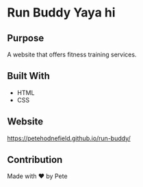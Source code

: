 # Run Buddy Yaya hi

## Purpose
A website that offers fitness training services.

## Built With
* HTML
* CSS

## Website
https://petehodnefield.github.io/run-buddy/

## Contribution
Made with ❤️ by Pete

